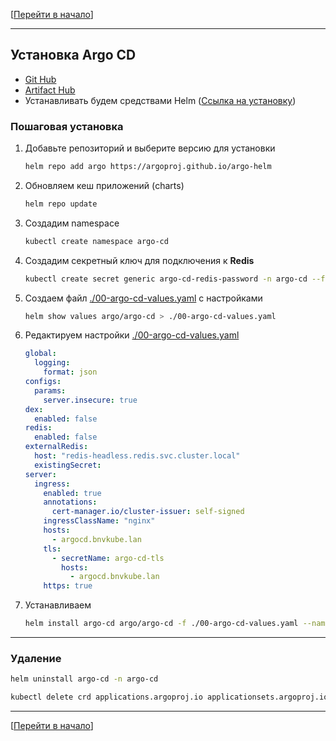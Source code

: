 [[Перейти в начало](../../README.md)]

---

## Установка Argo CD

* [Git Hub](https://github.com/argoproj/argo-cd?tab=readme-ov-file)
* [Artifact Hub](https://artifacthub.io/packages/helm/argo/argo-cd)
* Устанавливать будем средствами Helm ([Ссылка на установку](../install-helm/README.md))

### Пошаговая установка

1. Добавьте репозиторий и выберите версию для установки
   ```bash
   helm repo add argo https://argoproj.github.io/argo-helm
   ```

2. Обновляем кеш приложений (charts)
   ```bash
   helm repo update
   ```

3. Создадим namespace
   ```bash
   kubectl create namespace argo-cd
   ```

4. Создадим секретный ключ для подключения к **Redis**
   ```bash
   kubectl create secret generic argo-cd-redis-password -n argo-cd --from-literal=redis-password=redispassword
   ```

5. Создаем файл [./00-argo-cd-values.yaml](./00-argo-cd-values.yaml) с настройками
   ```bash
   helm show values argo/argo-cd > ./00-argo-cd-values.yaml
   ```

6. Редактируем настройки [./00-argo-cd-values.yaml](./00-argo-cd-values.yaml)
   ```yaml
   global:
     logging:
       format: json
   configs:
     params:
       server.insecure: true
   dex:
     enabled: false
   redis:
     enabled: false
   externalRedis:
     host: "redis-headless.redis.svc.cluster.local"
     existingSecret: 
   server:
     ingress:
       enabled: true
       annotations:
         cert-manager.io/cluster-issuer: self-signed
       ingressClassName: "nginx"
       hosts:
         - argocd.bnvkube.lan
       tls:
         - secretName: argo-cd-tls
           hosts:
             - argocd.bnvkube.lan
       https: true
   ```

7. Устанавливаем
   ```bash
   helm install argo-cd argo/argo-cd -f ./00-argo-cd-values.yaml --namespace argo-cd --create-namespace
   ```

---

### Удаление
   ```bash
   helm uninstall argo-cd -n argo-cd
   ```

   ```bash
   kubectl delete crd applications.argoproj.io applicationsets.argoproj.io appprojects.argoproj.io
   ```

---

[[Перейти в начало](../../README.md)]